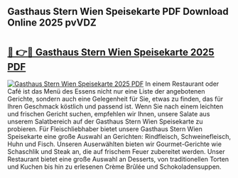## Gasthaus Stern Wien Speisekarte PDF Download Online 2025 pvVDZ

# <h2><a href="http://gc6k6f.nevu.top/?p=Gasthaus+Stern+Wien+Speisekarte">🔗 👉🔴 Gasthaus Stern Wien Speisekarte 2025 PDF</a></h2>

[![Gasthaus Stern Wien Speisekarte 2025 PDF](https://i.imgur.com/dBaPXMq.png)](http://gc6k6f.nevu.top/?p=Gasthaus+Stern+Wien+Speisekarte)
In einem Restaurant oder Café ist das Menü des Essens nicht nur eine Liste der angebotenen Gerichte, sondern auch eine Gelegenheit für Sie, etwas zu finden, das für Ihren Geschmack köstlich und passend ist. Wenn Sie nach einem leichten und frischen Gericht suchen, empfehlen wir Ihnen, unsere Salate aus unserem Salatbereich auf der Gasthaus Stern Wien Speisekarte zu probieren. Für Fleischliebhaber bietet unsere Gasthaus Stern Wien Speisekarte eine große Auswahl an Gerichten: Rindfleisch, Schweinefleisch, Huhn und Fisch. Unseren Auserwählten bieten wir Gourmet-Gerichte wie Schaschlik und Steak an, die auf frischem Feuer zubereitet werden. Unser Restaurant bietet eine große Auswahl an Desserts, von traditionellen Torten und Kuchen bis hin zu erlesenen Crème Brûlée und Schokoladensuppen.
